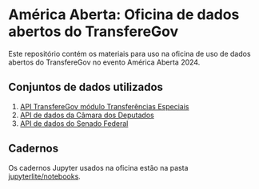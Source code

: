 # América Aberta: Oficina de dados abertos do TransfereGov

Este repositório contém os materiais para uso na oficina de uso de dados abertos
do TransfereGov no evento América Aberta 2024.

## Conjuntos de dados utilizados

1. [API TransfereGov módulo Transferências Especiais](https://docs.api.transferegov.gestao.gov.br/transferenciasespeciais/)
2. [API de dados da Câmara dos Deputados](https://dadosabertos.camara.leg.br/swagger/api.html)
3. [API de dados do Senado Federal](https://legis.senado.leg.br/dadosabertos/docs/index.html)

## Cadernos

Os cadernos Jupyter usados na oficina estão na pasta
[jupyterlite/notebooks](jupyterlite/notebooks).
